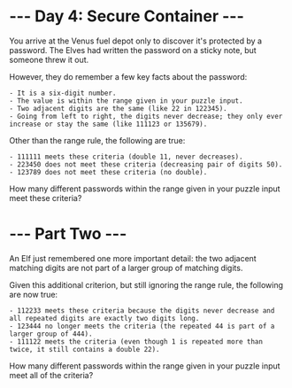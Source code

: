 # --- Day 4: Secure Container ---

You arrive at the Venus fuel depot only to discover it's protected by a password. The Elves had written the password on a sticky note, but someone threw it out.

However, they do remember a few key facts about the password:

    - It is a six-digit number.
    - The value is within the range given in your puzzle input.
    - Two adjacent digits are the same (like 22 in 122345).
    - Going from left to right, the digits never decrease; they only ever increase or stay the same (like 111123 or 135679).

Other than the range rule, the following are true:

    - 111111 meets these criteria (double 11, never decreases).
    - 223450 does not meet these criteria (decreasing pair of digits 50).
    - 123789 does not meet these criteria (no double).

How many different passwords within the range given in your puzzle input meet these criteria?

# --- Part Two ---

An Elf just remembered one more important detail: the two adjacent matching digits are not part of a larger group of matching digits.

Given this additional criterion, but still ignoring the range rule, the following are now true:

    - 112233 meets these criteria because the digits never decrease and all repeated digits are exactly two digits long.
    - 123444 no longer meets the criteria (the repeated 44 is part of a larger group of 444).
    - 111122 meets the criteria (even though 1 is repeated more than twice, it still contains a double 22).

How many different passwords within the range given in your puzzle input meet all of the criteria?
